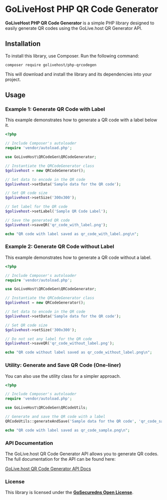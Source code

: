 # GoLiveHost PHP QR Code Generator

**GoLiveHost PHP QR Code Generator** is a simple PHP library designed to easily generate QR codes using the GoLive.host QR Generator API.

## Installation

To install this library, use Composer. Run the following command:

```
composer require golivehost/php-qrcodegen
```

This will download and install the library and its dependencies into your project.

## Usage

### Example 1: Generate QR Code with Label

This example demonstrates how to generate a QR code with a label below it.

```php
<?php

// Include Composer's autoloader
require 'vendor/autoload.php';

use GoLiveHost\QRCodeGen\QRCodeGenerator;

// Instantiate the QRCodeGenerator class
$golivehost = new QRCodeGenerator();

// Set data to encode in the QR code
$golivehost->setData('Sample data for the QR code');

// Set QR code size
$golivehost->setSize('300x300');

// Set label for the QR code
$golivehost->setLabel('Sample QR Code Label');

// Save the generated QR code
$golivehost->saveQR('qr_code_with_label.png');

echo "QR code with label saved as qr_code_with_label.png\n";
```

### Example 2: Generate QR Code without Label

This example demonstrates how to generate a QR code without a label.

```php
<?php

// Include Composer's autoloader
require 'vendor/autoload.php';

use GoLiveHost\QRCodeGen\QRCodeGenerator;

// Instantiate the QRCodeGenerator class
$golivehost = new QRCodeGenerator();

// Set data to encode in the QR code
$golivehost->setData('Sample data for the QR code');

// Set QR code size
$golivehost->setSize('300x300');

// Do not set any label for the QR code
$golivehost->saveQR('qr_code_without_label.png');

echo "QR code without label saved as qr_code_without_label.png\n";
```

### Utility: Generate and Save QR Code (One-liner)

You can also use the utility class for a simpler approach.

```php
<?php

// Include Composer's autoloader
require 'vendor/autoload.php';

use GoLiveHost\QRCodeGen\QRCodeUtils;

// Generate and save the QR code with a label
QRCodeUtils::generateAndSave('Sample data for the QR code', 'qr_code_sample.png', '300x300', 'Sample QR Code Label');

echo "QR code with label saved as qr_code_sample.png\n";
```

### API Documentation

The GoLive.host QR Code Generator API allows you to generate QR codes. The full documentation for the API can be found here:

[GoLive.host QR Code Generator API Docs](https://api.golive.host/Generator/QR/v3_docs)

### License

This library is licensed under the **[GoSecuredns Open License](https://license.gosecuredns.org/open)**.